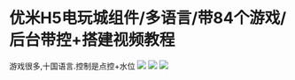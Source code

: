 # 优米H5电玩城组件/多语言/带84个游戏/后台带控+搭建视频教程

游戏很多,十国语言.控制是点控+水位
[![](https://wukongymw.com/wp-content/uploads/2022/11/1667412943-7412b8a33d043c6.jpg)](https://wukongymw.com/wp-content/uploads/2022/11/1667412943-7412b8a33d043c6.jpg)
[![](https://wukongymw.com/wp-content/uploads/2022/11/1667412938-16089c82cdc0cf7.jpg)](https://wukongymw.com/wp-content/uploads/2022/11/1667412938-16089c82cdc0cf7.jpg)
[![](https://wukongymw.com/wp-content/uploads/2022/11/1667412932-237280a6b239724.jpg)](https://wukongymw.com/wp-content/uploads/2022/11/1667412932-237280a6b239724.jpg)